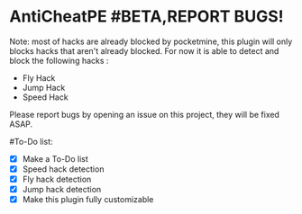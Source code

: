 # AntiCheatPE #BETA,REPORT BUGS!
Note: most of hacks are already blocked by pocketmine, this plugin will only blocks hacks that aren't already blocked.
For now it is able to detect and block the following hacks :
- Fly Hack
- Jump Hack
- Speed Hack

Please report bugs by opening an issue on this project, they will be fixed ASAP.

#To-Do list:
- [x] Make a To-Do list
- [x] Speed hack detection
- [x] Fly hack detection
- [x] Jump hack detection
- [x] Make this plugin fully customizable
